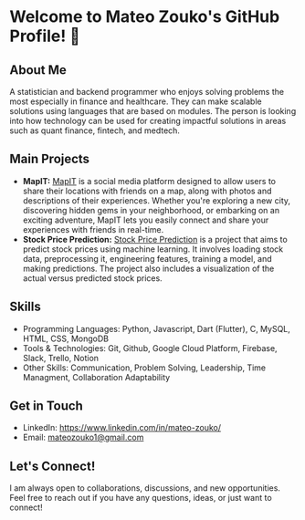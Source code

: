 # Welcome to Mateo Zouko's GitHub Profile! 👋

## About Me
A statistician and backend programmer who enjoys solving problems the most especially in finance and healthcare. They can make scalable solutions using languages that are based on modules. The person is looking into how technology can be used for creating impactful solutions in areas such as quant finance, fintech, and medtech.
## Main Projects
- **MapIT:**
  [MapIT](https://github.com/juanmaishere/MapIT) is a social media platform designed to allow users to share their locations with friends on a map, along with photos and descriptions of their experiences. Whether you're exploring a new city, discovering hidden gems in your neighborhood, or embarking on an exciting adventure, MapIT lets you easily connect and share your experiences with friends in real-time.
- **Stock Price Prediction:**
  [Stock Price Prediction](https://github.com/MateoZouko/stock_price-prediction) is a project that aims to predict stock prices using machine learning. It involves loading stock data, preprocessing it, engineering features, training a model, and making predictions. The project also includes a visualization of the actual versus predicted stock prices.


## Skills
- Programming Languages: Python, Javascript, Dart (Flutter), C, MySQL, HTML, CSS, MongoDB
- Tools & Technologies: Git, Github, Google Cloud Platform, Firebase, Slack, Trello, Notion
- Other Skills: Communication, Problem Solving, Leadership, Time Managment, Collaboration Adaptability


## Get in Touch
- LinkedIn: https://www.linkedin.com/in/mateo-zouko/
- Email: mateozouko1@gmail.com

## Let's Connect!
I am always open to collaborations, discussions, and new opportunities. Feel free to reach out if you have any questions, ideas, or just want to connect!

